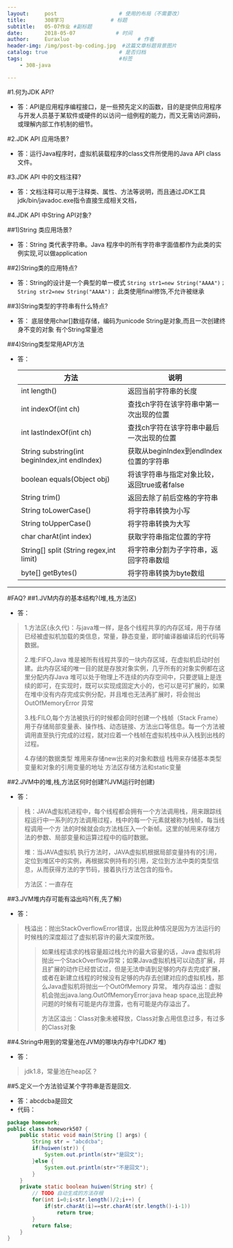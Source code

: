 ```yaml
---
layout:     post                    # 使用的布局（不需要改）
title:      308学习               # 标题 
subtitle:   05-07作业 #副标题
date:       2018-05-07             # 时间
author:     Euraxluo                      # 作者
header-img: /img/post-bg-coding.jpg  #这篇文章标题背景图片
catalog: true                       # 是否归档
tags:                               #标签
    - 308-java

---
```


#1.何为JDK API?

+ 答：API是应用程序编程接口，是一些预先定义的函数，目的是提供应用程序与开发人员基于某软件或硬件的以访问一组例程的能力，而又无需访问源码，或理解内部工作机制的细节。


#2.JDK API 应用场景?
+ 答：运行Java程序时，虚拟机装载程序的class文件所使用的Java API class文件。

   


#3.JDK API 中的文档注释?
+ 答：文档注释可以用于注释类、属性、方法等说明，而且通过JDK工具jdk/bin/javadoc.exe指令直接生成相关文档， 


#4.JDK API 中String API对象?

##1)String 类应用场景?
+ 答：String 类代表字符串。Java 程序中的所有字符串字面值都作为此类的实例实现,可以做application

##2)String类的应用特点?
+ 答：String的设计是一个典型的单一模式
  `String str1=new String("AAAA")；`
  `String str2=new String("AAAA")；`
  此类使用final修饰,不允许被继承

##3)String类型的字符串有什么特点?
+ 答：
  底层使用char[]数组存储，编码为unicode
  String是对象,而且一次创建终身不变的对象
  有个String常量池


##4)String类型常用API方法
+ 答：

  | 方法                                          | 说明                                        |
  | --------------------------------------------- | ------------------------------------------- |
  | int length()                                  | 返回当前字符串的长度                        |
  | int indexOf(int ch)                           | 查找ch字符在该字符串中第一次出现的位置      |
  | int lastIndexOf(int ch)                       | 查找ch字符在该字符串中最后一次出现的位置    |
  | String substring(int beginIndex,int endIndex) | 获取从beginIndex到endIndex位置的字符串      |
  | boolean equals(Object obj)                    | 将该字符串与指定对象比较，返回true或者false |
  | String trim()                                 | 返回去除了前后空格的字符串                  |
  | String toLowerCase()                          | 将字符串转换为小写                          |
  | String toUpperCase()                          | 将字符串转换为大写                          |
  | char charAt(int index)                        | 获取字符串指定位置的字符                    |
  | String[] split (String regex,int limit)       | 将字符串分割为子字符串，返回字符串数组      |
  | byte[] getBytes()                             | 将字符串转换为byte数组                      |

----------------------------------------------------------------
#FAQ?
##1.JVM内存的基本结构?(堆,栈,方法区)
+ 答：
>1.方法区(永久代)：与java堆一样，是各个线程共享的内存区域，用于存储已经被虚拟机加载的类信息，常量，静态变量，即时编译器编译后的代码等数据。
>
>2.堆:FIFO,Java 堆是被所有线程共享的一块内存区域，在虚拟机启动时创建。此内存区域的唯一目的就是存放对象实例，几乎所有的对象实例都在这里分配内存Java 堆可以处于物理上不连续的内存空间中，只要逻辑上是连续的即可，在实现时，既可以实现成固定大小的，也可以是可扩展的，如果在堆中没有内存完成实例分配，并且堆也无法再扩展时，将会抛出OutOfMemoryError 异常
>
>3.栈:FILO,每个方法被执行的时候都会同时创建一个栈帧（Stack Frame）用于存储局部变量表、操作栈、动态链接、方法出口等信息。每一个方法被调用直至执行完成的过程，就对应着一个栈帧在虚拟机栈中从入栈到出栈的过程。
>
>4.存储的数据类型
>堆用来存储new出来的对象和数组
>栈用来存储基本类型变量和对象的引用变量的地址
>方法区存储方法和static变量

##2.JVM中的堆,栈,方法区何时创建?(JVM运行时创建)
+ 答：
>栈：JAVA虚拟机进程中，每个线程都会拥有一个方法调用栈，用来跟踪线程运行中一系列的方法调用过程，栈中的每一个元素就被称为栈帧，每当线程调用一个方 法的时候就会向方法栈压入一个新帧。这里的帧用来存储方法的参数、局部变量和运算过程中的临时数据。
>
>堆：当JAVA虚拟机 执行方法时，JAVA虚拟机根据局部变量持有的引用，定位到堆区中的实例，再根据实例持有的引用，定位到方法中类的类型信息，从而获得方法的字节码，接着执行方法包含的指令。
>
>方法区：一直存在
>

##3.JVM堆内存可能有溢出吗?(有,先了解)
+ 答：
 >栈溢出：抛出StackOverflowError错误，出现此种情况是因为方法运行的时候栈的深度超过了虚拟机容许的最大深度所致。
 >>
 >>如果线程请求的栈容量超过栈允许的最大容量的话，Java 虚拟机将抛出一个StackOverflow异常；如果Java虚拟机栈可以动态扩展，并且扩展的动作已经尝试过，但是无法申请到足够的内存去完成扩展，或者在新建立线程的时候没有足够的内存去创建对应的虚拟机栈，那么Java虚拟机将抛出一个OutOfMemory 异常。
 >>堆内存溢出：虚拟机会抛出java.lang.OutOfMemoryError:java heap space,出现此种问题的时候有可能是内存泄露，也有可能是内存溢出了。
 >>
 >>方法区溢出：Class对象未被释放，Class对象占用信息过多，有过多的Class对象


##4.String中用到的常量池在JVM的哪块内存中?(JDK7 堆)
+ 答：
>jdk1.8，常量池在heap区？

##5.定义一个方法验证某个字符串是否是回文.
+ 答：abcdcba是回文
+ 代码：
```java
package homework;
public class homework507 {
	public static void main(String [] args) {
		String str = "abcdcba";
		if(huiwen(str)) {
			System.out.println(str+"是回文");
		}else {
			System.out.println(str+"不是回文");
		}
	}
	private static boolean huiwen(String str) {
		// TODO 自动生成的方法存根
		for(int i=0;i<str.length()/2;i++) {
			if(str.charAt(i)==str.charAt(str.length()-i-1))
				return true;
		}
		return false;
	}
}

```